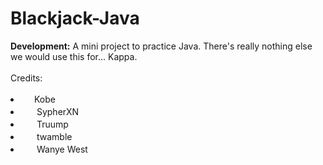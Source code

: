 # Blackjack-Java
<b>Development:</b>
A mini project to practice Java. There's really nothing else we would use this for... Kappa.
<br><br>
Credits:
<li><img src="http://help.twitch.tv/customer/portal/attachments/349938" width="18" height=17">Kobe</li>
<li><img src="http://help.twitch.tv/customer/portal/attachments/387081" width="18" height=17"> SypherXN</li>
<li><img src="http://help.twitch.tv/customer/portal/attachments/349938" width="18" height=17"> Truump</li>
<li><img src="http://help.twitch.tv/customer/portal/attachments/349938" width="18" height=17"> twamble</li>
<li><img src="http://help.twitch.tv/customer/portal/attachments/349941" width="18" height=17"> Wanye West</li>
